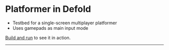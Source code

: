 # Platformer in Defold

- Testbed for a single-screen multiplayer platformer
- Uses gamepads as main input mode

[Build and run](defold://build) to see it in action.

---